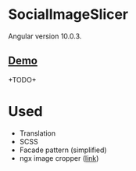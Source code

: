 # SocialImageSlicer

Angular version 10.0.3.

## <a href="https://social-image-slicer.vercel.app/"> Demo </a>


+TODO+


# Used

- Translation 
- SCSS
- Facade pattern (simplified)
- ngx image cropper (<a href="https://github.com/Mawi137/ngx-image-cropper">link</a>)
